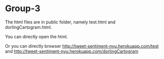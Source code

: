 # Group-3

The html files are in public folder, namely test.html and dorlingCartogram.html.

You can directly open the html.

Or you can directly browser http://tweet-sentiment-nyu.herokuapp.com/test and http://tweet-sentiment-nyu.herokuapp.com/dorlingCartogram
